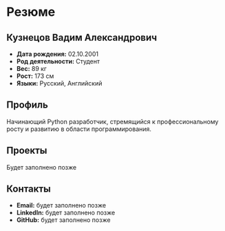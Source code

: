 # Резюме

## Кузнецов Вадим Александрович
- **Дата рождения:** 02.10.2001
- **Род деятельности:** Студент
- **Вес:** 89 кг
- **Рост:** 173 см
- **Языки:** Русский, Английский

## Профиль
Начинающий Python разработчик, стремящийся к профессиональному росту и развитию в области программирования.

## Проекты
Будет заполнено позже

## Контакты
- **Email:** будет заполнено позже
- **LinkedIn:** будет заполнено позже
- **GitHub:** будет заполнено позже